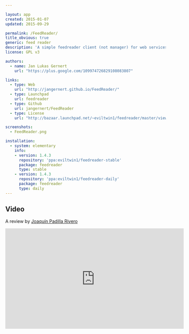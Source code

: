 ```yaml
---

layout: app
created: 2015-01-07
updated: 2015-09-29

permalink: /FeedReader/
title_obvious: true
generic: feed reader
description: 'A simple feedreader client (not manager) for web services like Tiny Tiny RSS or Feedly.'
license: GPL v3

authors:
  - name: Jan Lukas Gernert
    url: "https://plus.google.com/109974726829108083807"

links:
  - type: Web
    url: "http://jangernert.github.io/FeedReader/"
  - type: Launchpad
    url: feedreader
  - type: Github
    url: jangernert/FeedReader
  - type: License
    url: "http://bazaar.launchpad.net/~eviltwin1/feedreader/master/view/head:/COPYING"

screenshots:
  - FeedReader.png

installation:
  - system: elementary
    info:
    - version: 1.4.3
      repository: 'ppa:eviltwin1/feedreader-stable'
      package: feedreader
      type: stable
    - version: 1.4.3
      repository: 'ppa:eviltwin1/feedreader-daily'
      package: feedreader
      type: daily
---
```

## Video
A review by [Joaquín Padilla Rivero](https://www.youtube.com/channel/UC_im4PuM9ViTNjaUf2cXmgg)

<iframe width="560" height="315" src="https://www.youtube.com/embed/RuGVn31Oh8k" frameborder="0" allowfullscreen></iframe>
